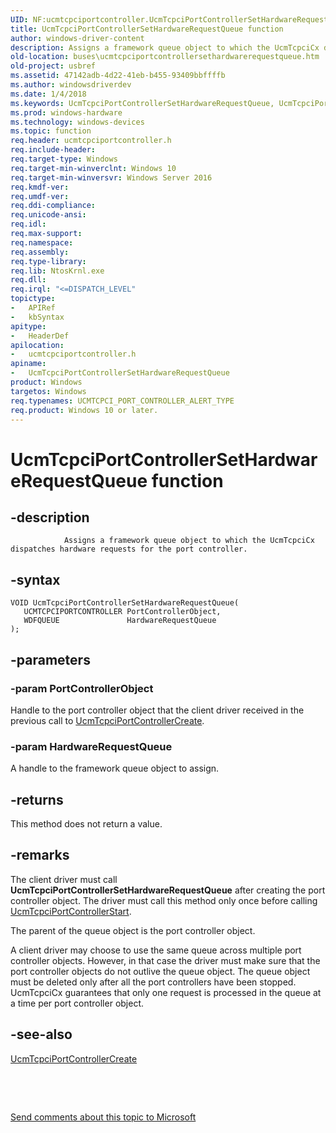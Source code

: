 ```yaml
---
UID: NF:ucmtcpciportcontroller.UcmTcpciPortControllerSetHardwareRequestQueue
title: UcmTcpciPortControllerSetHardwareRequestQueue function
author: windows-driver-content
description: Assigns a framework queue object to which the UcmTcpciCx dispatches hardware requests for the port controller.
old-location: buses\ucmtcpciportcontrollersethardwarerequestqueue.htm
old-project: usbref
ms.assetid: 47142adb-4d22-41eb-b455-93409bbffffb
ms.author: windowsdriverdev
ms.date: 1/4/2018
ms.keywords: UcmTcpciPortControllerSetHardwareRequestQueue, UcmTcpciPortControllerSetHardwareRequestQueue method [Buses], buses.ucmtcpciportcontrollersethardwarerequestqueue, ucmtcpciportcontroller/UcmTcpciPortControllerSetHardwareRequestQueue
ms.prod: windows-hardware
ms.technology: windows-devices
ms.topic: function
req.header: ucmtcpciportcontroller.h
req.include-header: 
req.target-type: Windows
req.target-min-winverclnt: Windows 10
req.target-min-winversvr: Windows Server 2016
req.kmdf-ver: 
req.umdf-ver: 
req.ddi-compliance: 
req.unicode-ansi: 
req.idl: 
req.max-support: 
req.namespace: 
req.assembly: 
req.type-library: 
req.lib: NtosKrnl.exe
req.dll: 
req.irql: "<=DISPATCH_LEVEL"
topictype:
-	APIRef
-	kbSyntax
apitype:
-	HeaderDef
apilocation:
-	ucmtcpciportcontroller.h
apiname:
-	UcmTcpciPortControllerSetHardwareRequestQueue
product: Windows
targetos: Windows
req.typenames: UCMTCPCI_PORT_CONTROLLER_ALERT_TYPE
req.product: Windows 10 or later.
---
```


# UcmTcpciPortControllerSetHardwareRequestQueue function


## -description




                Assigns a framework queue object to which the UcmTcpciCx dispatches hardware requests for the port controller.


## -syntax


````
VOID UcmTcpciPortControllerSetHardwareRequestQueue(
   UCMTCPCIPORTCONTROLLER PortControllerObject,
   WDFQUEUE               HardwareRequestQueue
);
````


## -parameters




### -param PortControllerObject

Handle to the port controller object that the client driver received in the previous call to <a href="..\ucmtcpciportcontroller\nf-ucmtcpciportcontroller-ucmtcpciportcontrollercreate.md">UcmTcpciPortControllerCreate</a>.


### -param HardwareRequestQueue

A handle to the framework queue object to assign.


## -returns


This method does not return a value.



## -remarks


The client driver must call <b>UcmTcpciPortControllerSetHardwareRequestQueue</b> after creating the port controller object. The driver must call this method only once before calling <a href="..\ucmtcpciportcontroller\nf-ucmtcpciportcontroller-ucmtcpciportcontrollerstart.md">UcmTcpciPortControllerStart</a>.

The parent of the queue object is the port controller object. 


A client driver may choose to use the same queue across multiple port controller objects. However, in that case the driver must make sure that the port controller objects do not outlive the queue object. The queue object must be deleted only after all the port controllers have been stopped. UcmTcpciCx guarantees  that only one request is processed in the queue at a time per port controller object.



## -see-also

<a href="..\ucmtcpciportcontroller\nf-ucmtcpciportcontroller-ucmtcpciportcontrollercreate.md">UcmTcpciPortControllerCreate</a>

 

 

<a href="mailto:wsddocfb@microsoft.com?subject=Documentation%20feedback [usbref\buses]:%20UcmTcpciPortControllerSetHardwareRequestQueue method%20 RELEASE:%20(1/4/2018)&amp;body=%0A%0APRIVACY STATEMENT%0A%0AWe use your feedback to improve the documentation. We don't use your email address for any other purpose, and we'll remove your email address from our system after the issue that you're reporting is fixed. While we're working to fix this issue, we might send you an email message to ask for more info. Later, we might also send you an email message to let you know that we've addressed your feedback.%0A%0AFor more info about Microsoft's privacy policy, see http://privacy.microsoft.com/en-us/default.aspx." title="Send comments about this topic to Microsoft">Send comments about this topic to Microsoft</a>

